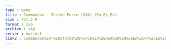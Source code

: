 ```yaml
---
type : game
title : Commandos - Strike Force (USA) (En,Fr,Es)
size : 757.2 M
format : iso
archive : zip
server : myrient
link2 : Commandos%20-%20Strike%20Force%20%28USA%29%20%28En%2CFr%2CEs%29
---
```

